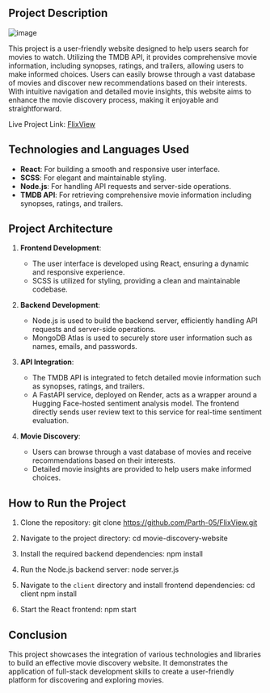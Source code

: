 ## Project Description
![image](https://github.com/Parth-05/FlixView/assets/102514687/ed88c63d-7934-4d40-ad4b-f66d6eb78b34)


This project is a user-friendly website designed to help users search for movies to watch. Utilizing the TMDB API, it provides comprehensive movie information, including synopses, ratings, and trailers, allowing users to make informed choices. Users can easily browse through a vast database of movies and discover new recommendations based on their interests. With intuitive navigation and detailed movie insights, this website aims to enhance the movie discovery process, making it enjoyable and straightforward.

Live Project Link: [FlixView](https://flix-view.vercel.app/)

## Technologies and Languages Used

- **React**: For building a smooth and responsive user interface.
- **SCSS**: For elegant and maintainable styling.
- **Node.js**: For handling API requests and server-side operations.
- **TMDB API**: For retrieving comprehensive movie information including synopses, ratings, and trailers.

## Project Architecture

1. **Frontend Development**:
    - The user interface is developed using React, ensuring a dynamic and responsive experience.
    - SCSS is utilized for styling, providing a clean and maintainable codebase.

2. **Backend Development**:
    - Node.js is used to build the backend server, efficiently handling API requests and server-side operations.
    - MongoDB Atlas is used to securely store user information such as names, emails, and passwords.

3. **API Integration**:
    - The TMDB API is integrated to fetch detailed movie information such as synopses, ratings, and trailers.
    - A FastAPI service, deployed on Render, acts as a wrapper around a Hugging Face-hosted sentiment analysis model. The frontend directly sends user review text to this service for real-time sentiment evaluation.

4. **Movie Discovery**:
    - Users can browse through a vast database of movies and receive recommendations based on their interests.
    - Detailed movie insights are provided to help users make informed choices.

## How to Run the Project

1. Clone the repository:
    git clone https://github.com/Parth-05/FlixView.git

2. Navigate to the project directory:
    cd movie-discovery-website

3. Install the required backend dependencies:
    npm install

4. Run the Node.js backend server:
    node server.js

5. Navigate to the `client` directory and install frontend dependencies:
    cd client
    npm install

6. Start the React frontend:
    npm start

## Conclusion

This project showcases the integration of various technologies and libraries to build an effective movie discovery website. It demonstrates the application of full-stack development skills to create a user-friendly platform for discovering and exploring movies.
